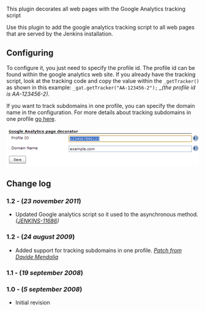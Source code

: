This plugin decorates all web pages with the Google Analytics tracking
script

Use this plugin to add the google analytics tracking script to all web
pages that are served by the Jenkins installation.

## Configuring

To configure it, you just need to specify the profile id. The profile id
can be found within the google analytics web site. If you already have
the tracking script, look at the tracking code and copy the value within
the `_getTracker()` as shown in this example:
`_gat.getTracker("AA-123456-2");` *\_(the profile id is AA-123456-2)*.

If you want to track subdomains in one profile, you can specify the
domain name in the configuration. For more details about tracking
subdomains in one profile [go
here](http://www.google.com/support/googleanalytics/bin/answer.py?hl=en&answer=55524).

![](docs/images/ga-global.png)

## Change log

### 1.2 - (*23 november 2011*)

-   Updated Google analytics script so it used to the asynchronous
    method.
    *([JENKINS-11686](https://issues.jenkins-ci.org/browse/JENKINS-11686))*

### 1.2 - (*24 august 2009*)

-   Added support for tracking subdomains in one profile. *[Patch from
    Davide
    Mendolia](http://www.nabble.com/Re:-Google-Analytics-Plugin-for-Hudson-td25114229.html)*

### 1.1 - (*19 september 2008*)

### 1.0 - (*5 september 2008*)

-   Initial revision
